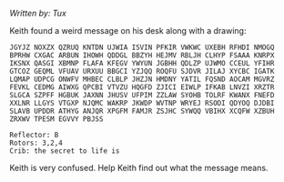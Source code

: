 *Written by: Tux*

Keith found a weird message on his desk along with a drawing:
```
JGYJZ NOXZX QZRUQ KNTDN UJWIA ISVIN PFKIR VWKWC UXEBH RFHDI NMOGQ BPRHW CXGAC ARBUN IHOWH QDDGL BBZYH HEJMV RBLJH CLHYP FSAAA KNRPX IKSNX QASGI XBMNP FLAFA KFEGV YWYUN JGBHH QDLZP UJWMO CCEUL YFIHR GTCOZ GEQML VFUAV URXUU BBGCI YZJQQ ROQFU SJDVR JILAJ XYCBC IGATK LQMAP UDPCG ONWFV MHBEC CLBLP JHZJN HMDNY YATIL FQSND AOCAM MGVRZ FEVKL CEDMG AIWXG QPCBI VTVZU HQGFD ZJICI EIWLP IFKAB LNVZI XRZTR SLGCA SZPFF HGBUK JAXNN JHUSV UFPIM ZZLAW SYOHB TOLRF KWANX FNEFD XXLNR LLGYS VTGXP NJQMC WAKRP JKWDP WVTNP WRYEJ RSODI QDYOQ DJDBI SLAVB UPDDR ATHYG ANJQR XPGFM FAMJR ZSJHC SYWQQ VBIHX XCQFW XZBUH ZRXWV TPESM EGVVY PBJSS

Reflector: B
Rotors: 3,2,4
Crib: the secret to life is
```

Keith is very confused. Help Keith find out what the message means.
